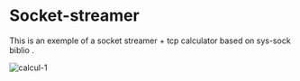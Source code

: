 # Socket-streamer
This is an exemple of a socket streamer + tcp calculator based on sys-sock biblio .

<img src="https://i.ibb.co/MskfDzm/calcul-1.png" alt="calcul-1" border="0"></a><br />
